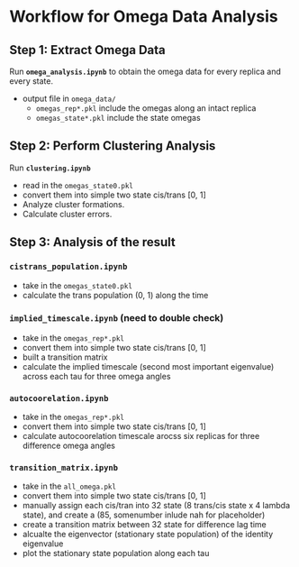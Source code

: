# Workflow for Omega Data Analysis

## Step 1: Extract Omega Data  
Run **`omega_analysis.ipynb`** to obtain the omega data for every replica and every state.  
- output file in `omega_data/`
    - `omegas_rep*.pkl` include the omegas along an intact replica
    - `omegas_state*.pkl` include the state omegas  

## Step 2: Perform Clustering Analysis  
Run **`clustering.ipynb`**
- read in the `omegas_state0.pkl`
- convert them into simple two state cis/trans [0, 1]
- Analyze cluster formations.  
- Calculate cluster errors.

## Step 3: Analysis of the result 

### `cistrans_population.ipynb`
- take in the `omegas_state0.pkl`
- calculate the trans population (0, 1) along the time

### `implied_timescale.ipynb` (need to double check)
- take in the `omegas_rep*.pkl`
- convert them into simple two state cis/trans [0, 1]
- built a transition matrix
- calculate the implied timescale (second most important eigenvalue) across each tau for three omega angles

### `autocoorelation.ipynb`
- take in the `omegas_rep*.pkl`
- convert them into simple two state cis/trans [0, 1]
- calculate autocoorelation timescale arocss six replicas for three difference omega angles 

### `transition_matrix.ipynb`
- take in the `all_omega.pkl`
- convert them into simple two state cis/trans [0, 1]
- manually assign each cis/tran into 32 state (8 trans/cis state x 4 lambda state), and create a (85, somenumber inlude nah for placeholder) 
- create a transition matrix between 32 state for difference lag time 
- alcualte the eigenvector (stationary state population) of the identity eigenvalue 
- plot the stationary state population along each tau 